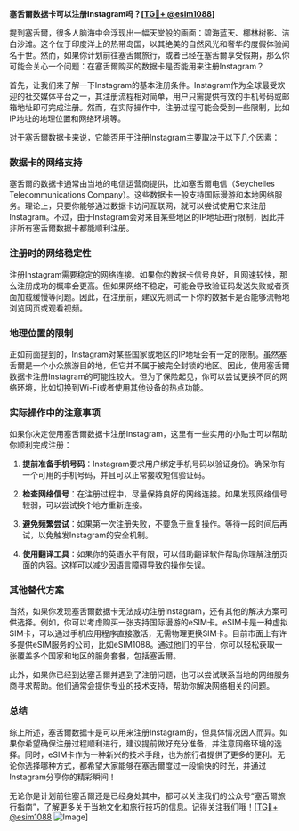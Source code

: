 **塞舌爾数据卡可以注册Instagram吗？[[TG💪+ @esim1088](https://t.me/s/esim1088)]**

提到塞舌爾，很多人脑海中会浮现出一幅天堂般的画面：碧海蓝天、椰林树影、洁白沙滩。这个位于印度洋上的热带岛国，以其绝美的自然风光和奢华的度假体验闻名于世。然而，如果你计划前往塞舌爾旅行，或者已经在塞舌爾享受假期，那么你可能会关心一个问题：在塞舌爾购买的数据卡是否能用来注册Instagram？

首先，让我们来了解一下Instagram的基本注册条件。Instagram作为全球最受欢迎的社交媒体平台之一，其注册流程相对简单，用户只需提供有效的手机号码或邮箱地址即可完成注册。然而，在实际操作中，注册过程可能会受到一些限制，比如IP地址的地理位置和网络环境等。

对于塞舌爾数据卡来说，它能否用于注册Instagram主要取决于以下几个因素：

### 数据卡的网络支持

塞舌爾的数据卡通常由当地的电信运营商提供，比如塞舌爾电信（Seychelles Telecommunications Company）。这些数据卡一般支持国际漫游和本地网络服务。理论上，只要你能够通过数据卡访问互联网，就可以尝试使用它来注册Instagram。不过，由于Instagram会对来自某些地区的IP地址进行限制，因此并非所有塞舌爾数据卡都能顺利注册。

### 注册时的网络稳定性

注册Instagram需要稳定的网络连接。如果你的数据卡信号良好，且网速较快，那么注册成功的概率会更高。但如果网络不稳定，可能会导致验证码发送失败或者页面加载缓慢等问题。因此，在注册前，建议先测试一下你的数据卡是否能够流畅地浏览网页或观看视频。

### 地理位置的限制

正如前面提到的，Instagram对某些国家或地区的IP地址会有一定的限制。虽然塞舌爾是一个小众旅游目的地，但它并不属于被完全封锁的地区。因此，使用塞舌爾数据卡注册Instagram的可能性较大。但为了保险起见，你可以尝试更换不同的网络环境，比如切换到Wi-Fi或者使用其他设备的热点功能。

### 实际操作中的注意事项

如果你决定使用塞舌爾数据卡注册Instagram，这里有一些实用的小贴士可以帮助你顺利完成注册：

1. **提前准备手机号码**：Instagram要求用户绑定手机号码以验证身份。确保你有一个可用的手机号码，并且可以正常接收短信验证码。
   
2. **检查网络信号**：在注册过程中，尽量保持良好的网络连接。如果发现网络信号较弱，可以尝试换个地方重新连接。

3. **避免频繁尝试**：如果第一次注册失败，不要急于重复操作。等待一段时间后再试，以免触发Instagram的安全机制。

4. **使用翻译工具**：如果你的英语水平有限，可以借助翻译软件帮助你理解注册页面的内容。这样可以减少因语言障碍导致的操作失误。

### 其他替代方案

当然，如果你发现塞舌爾数据卡无法成功注册Instagram，还有其他的解决方案可供选择。例如，你可以考虑购买一张支持国际漫游的eSIM卡。eSIM卡是一种虚拟SIM卡，可以通过手机应用程序直接激活，无需物理更换SIM卡。目前市面上有许多提供eSIM服务的公司，比如eSIM1088。通过他们的平台，你可以轻松获取一张覆盖多个国家和地区的服务套餐，包括塞舌爾。

此外，如果你已经到达塞舌爾并遇到了注册问题，也可以尝试联系当地的网络服务商寻求帮助。他们通常会提供专业的技术支持，帮助你解决网络相关的问题。

### 总结

综上所述，塞舌爾数据卡是可以用来注册Instagram的，但具体情况因人而异。如果你希望确保注册过程顺利进行，建议提前做好充分准备，并注意网络环境的选择。同时，eSIM卡作为一种新兴的技术手段，也为旅行者提供了更多的便利。无论你选择哪种方式，都希望大家能够在塞舌爾度过一段愉快的时光，并通过Instagram分享你的精彩瞬间！

无论你是计划前往塞舌爾还是已经身处其中，都可以关注我们的公众号“塞舌爾旅行指南”，了解更多关于当地文化和旅行技巧的信息。记得关注我们哦！[[TG💪+ @esim1088](https://t.me/s/esim1088) ![Image](https://i.postimg.cc/4NQfJmqS/Snipaste-2025-05-13-00-14-12.png)]
